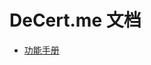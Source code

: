 # DeCert.me 文档

- [功能手册](https://github.com/decert-me/document/wiki/%E5%8A%9F%E8%83%BD%E6%89%8B%E5%86%8C)
